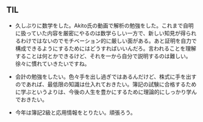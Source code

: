 ## TIL

* 久しぶりに数学をした。Akito氏の動画で解析の勉強をした。これまで自明に扱っていた内容を厳密にやるのは数学らしい一方で、新しい知見が得られるわけではないのでモチベーション的に厳しい面がある。あと証明を自力で構成できるようにするためにはどうすればいいんだろ。言われることを理解することは何とかできるけど、それを一から自分で説明するのは難しい。徐々に慣れていきたいですね。

* 会計の勉強をしたい。色々手を出し過ぎではあるんだけど、株式に手を出すのであれば、最低限の知識は仕入れておきたい。簿記の試験に合格するために学ぶというよりは、今後の人生を豊かにするために理論的にしっかり学んでおきたい。

* 今年は簿記2級と応用情報をとりたい。頑張ろう。